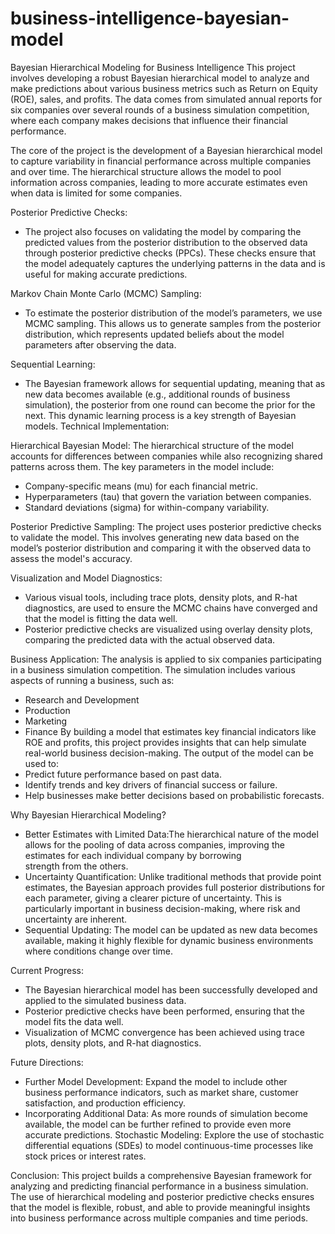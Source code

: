 # business-intelligence-bayesian-model
 Bayesian Hierarchical Modeling for Business Intelligence
This project involves developing a robust Bayesian hierarchical model to analyze and make predictions about various business metrics such as 
Return on Equity (ROE), sales, and profits. The data comes from simulated annual reports for six companies over several rounds of a business 
simulation competition, where each company makes decisions that influence their financial performance.

The core of the project is the development of a Bayesian hierarchical model to capture variability in financial performance across multiple companies and
over time. The hierarchical structure allows the model to pool information across companies, leading to more accurate estimates even when data is limited 
for some companies.

Posterior Predictive Checks:
- The project also focuses on validating the model by comparing the predicted values from the posterior distribution to the observed data through posterior 
predictive checks (PPCs). These checks ensure that the model adequately captures the underlying patterns in the data and is useful for making accurate 
predictions.

Markov Chain Monte Carlo (MCMC) Sampling:
- To estimate the posterior distribution of the model’s parameters, we use MCMC sampling. This allows us to generate samples from the posterior distribution, 
which represents updated beliefs about the model parameters after observing the data.

Sequential Learning:
- The Bayesian framework allows for sequential updating, meaning that as new data becomes available (e.g., additional rounds of business simulation), the 
posterior from one round can become the prior for the next. This dynamic learning process is a key strength of Bayesian models.
Technical Implementation:

Hierarchical Bayesian Model:
The hierarchical structure of the model accounts for differences between companies while also recognizing shared patterns across them. The key parameters 
in the model include:
- Company-specific means (mu) for each financial metric.
- Hyperparameters (tau) that govern the variation between companies.
- Standard deviations (sigma) for within-company variability.

Posterior Predictive Sampling:
The project uses posterior predictive checks to validate the model. This involves generating new data based on the model’s posterior distribution and 
comparing it with the observed data to assess the model's accuracy.

Visualization and Model Diagnostics:
- Various visual tools, including trace plots, density plots, and R-hat diagnostics, are used to ensure the MCMC chains have converged and that the model is 
fitting the data well.
- Posterior predictive checks are visualized using overlay density plots, comparing the predicted data with the actual observed data.

Business Application:
The analysis is applied to six companies participating in a business simulation competition. The simulation includes various aspects of running a business, 
such as:
- Research and Development
- Production
- Marketing
- Finance
By building a model that estimates key financial indicators like ROE and profits, this project provides insights that can help simulate real-world business 
decision-making. The output of the model can be used to:
- Predict future performance based on past data.
- Identify trends and key drivers of financial success or failure.
- Help businesses make better decisions based on probabilistic forecasts.

Why Bayesian Hierarchical Modeling?
- Better Estimates with Limited Data:The hierarchical nature of the model allows for the pooling of data across companies, improving the estimates for each individual company by borrowing \
strength from the others.
- Uncertainty Quantification: Unlike traditional methods that provide point estimates, the Bayesian approach provides full posterior distributions for each parameter, giving a clearer 
picture of uncertainty. This is particularly important in business decision-making, where risk and uncertainty are inherent.
- Sequential Updating: The model can be updated as new data becomes available, making it highly flexible for dynamic business environments where conditions
change over time.

Current Progress:
- The Bayesian hierarchical model has been successfully developed and applied to the simulated business data.
- Posterior predictive checks have been performed, ensuring that the model fits the data well.
- Visualization of MCMC convergence has been achieved using trace plots, density plots, and R-hat diagnostics.

Future Directions:
- Further Model Development: Expand the model to include other business performance indicators, such as market share, customer satisfaction, and production 
efficiency.
- Incorporating Additional Data: As more rounds of simulation become available, the model can be further refined to provide even more accurate predictions.
Stochastic Modeling: Explore the use of stochastic differential equations (SDEs) to model continuous-time processes like stock prices or interest rates.

Conclusion:
This project builds a comprehensive Bayesian framework for analyzing and predicting financial performance in a business simulation. The use of hierarchical 
modeling and posterior predictive checks ensures that the model is flexible, robust, and able to provide meaningful insights into business performance 
across multiple companies and time periods.
